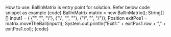 How to use:
BallInMatrix is entry point for solution.
Refer below code snippet as example
{code}
        BallInMatrix matrix = new BallInMatrix();
        String[][] input1 = {
                {"", "", "\\"},
                {"\\", "", ""},
                {"\\", "", "/"}};
        Position exitPos1 = matrix.moveTheBall(input1);
        System.out.println("Exit1:" + exitPos1.row + "," + exitPos1.col);
{code}

